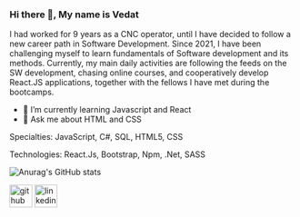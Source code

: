 

### Hi there 👋, My name is Vedat

I had worked for 9 years as a CNC operator, until I have decided to follow a new career path in Software Development. Since 2021, I have been challenging myself to learn fundamentals of Software development and its methods. Currently, my main daily activities are following the feeds on the SW development, chasing online courses, and cooperatively develop React.JS applications, together with the fellows I have met during the bootcamps.

- 🌱 I’m currently learning Javascript and React 
- 💬 Ask me about HTML and CSS 

Specialties:  JavaScript, C#, SQL, HTML5, CSS


Technologies: React.Js, Bootstrap, Npm, .Net, SASS 
  
![Anurag's GitHub stats](https://github-readme-stats.vercel.app/api?username=vkeycode&count_private=true&show_icons=true&theme=gruvbox)


[<img src='https://cdn.jsdelivr.net/npm/simple-icons@3.0.1/icons/github.svg' alt='github' height='40'>](https://github.com/vkeycode?tab=repositories)  [<img src='https://cdn.jsdelivr.net/npm/simple-icons@3.0.1/icons/linkedin.svg' alt='linkedin' height='40'>](https://www.linkedin.com/in/vedat-eroglu/)  



